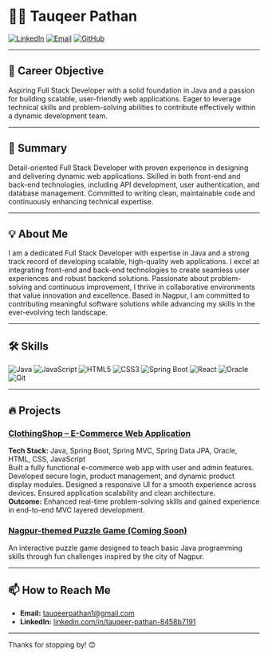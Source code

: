 # 👨‍💻 Tauqeer Pathan

[![LinkedIn](https://img.shields.io/badge/LinkedIn-%230077B5.svg?style=for-the-badge&logo=linkedin&logoColor=white)](https://www.linkedin.com/in/tauqeer-pathan-8458b7191) 
[![Email](https://img.shields.io/badge/Email-%23D14836.svg?style=for-the-badge&logo=gmail&logoColor=white)](mailto:tauqeerpathan1@gmail.com)
[![GitHub](https://img.shields.io/badge/GitHub-%23121011.svg?style=for-the-badge&logo=github&logoColor=white)](https://github.com/yourusername)

---

## 🎯 Career Objective

Aspiring Full Stack Developer with a solid foundation in Java and a passion for building scalable, user-friendly web applications. Eager to leverage technical skills and problem-solving abilities to contribute effectively within a dynamic development team.

---

## 📝 Summary

Detail-oriented Full Stack Developer with proven experience in designing and delivering dynamic web applications. Skilled in both front-end and back-end technologies, including API development, user authentication, and database management. Committed to writing clean, maintainable code and continuously enhancing technical expertise.

---

## 💡 About Me

I am a dedicated Full Stack Developer with expertise in Java and a strong track record of developing scalable, high-quality web applications. I excel at integrating front-end and back-end technologies to create seamless user experiences and robust backend solutions. Passionate about problem-solving and continuous improvement, I thrive in collaborative environments that value innovation and excellence. Based in Nagpur, I am committed to contributing meaningful software solutions while advancing my skills in the ever-evolving tech landscape.

---

## 🛠️ Skills

![Java](https://img.shields.io/badge/Java-ED8B00?style=for-the-badge&logo=java&logoColor=white)
![JavaScript](https://img.shields.io/badge/JavaScript-F7DF1E?style=for-the-badge&logo=javascript&logoColor=black)
![HTML5](https://img.shields.io/badge/HTML5-E34F26?style=for-the-badge&logo=html5&logoColor=white)
![CSS3](https://img.shields.io/badge/CSS3-1572B6?style=for-the-badge&logo=css3&logoColor=white)
![Spring Boot](https://img.shields.io/badge/Spring_Boot-6DB33F?style=for-the-badge&logo=springboot&logoColor=white)
![React](https://img.shields.io/badge/React-61DAFB?style=for-the-badge&logo=react&logoColor=black)
![Oracle](https://img.shields.io/badge/Oracle-F80000?style=for-the-badge&logo=oracle&logoColor=white)
![Git](https://img.shields.io/badge/Git-F05032?style=for-the-badge&logo=git&logoColor=white)

---

## 🔥 Projects

### [ClothingShop – E-Commerce Web Application](https://github.com/yourusername/clothingshop)  
**Tech Stack:** Java, Spring Boot, Spring MVC, Spring Data JPA, Oracle, HTML, CSS, JavaScript  
Built a fully functional e-commerce web app with user and admin features. Developed secure login, product management, and dynamic product display modules. Designed a responsive UI for a smooth experience across devices. Ensured application scalability and clean architecture.  
**Outcome:** Enhanced real-time problem-solving skills and gained experience in end-to-end MVC layered development.

### [Nagpur-themed Puzzle Game (Coming Soon)](https://github.com/yourusername/nagpur-puzzle-game)  
An interactive puzzle game designed to teach basic Java programming skills through fun challenges inspired by the city of Nagpur.

---

## 📫 How to Reach Me

- **Email:** tauqeerpathan1@gmail.com  
- **LinkedIn:** [linkedin.com/in/tauqeer-pathan-8458b7191](https://www.linkedin.com/in/tauqeer-pathan-8458b7191)  

---

Thanks for stopping by! 😊  
